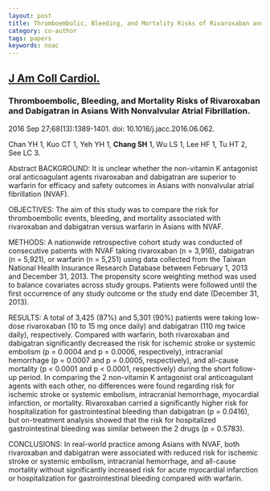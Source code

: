 ```yaml
---
layout: post
title: Thromboembolic, Bleeding, and Mortality Risks of Rivaroxaban and Dabigatran in Asians With Nonvalvular Atrial Fibrillation.
category: co-author
tags: papers
keywords: noac
---
```

## [J Am Coll Cardiol.](https://www.ncbi.nlm.nih.gov/pubmed/27659460?dopt=Abstract)

### Thromboembolic, Bleeding, and Mortality Risks of Rivaroxaban and Dabigatran in Asians With Nonvalvular Atrial Fibrillation.

2016 Sep 27;68(13):1389-1401. doi: 10.1016/j.jacc.2016.06.062.

Chan YH   1, Kuo CT   1, Yeh YH   1, **Chang SH**   1, Wu LS   1, Lee HF   1, Tu HT   2, See LC   3.

Abstract
BACKGROUND:
It is unclear whether the non-vitamin K antagonist oral anticoagulant agents rivaroxaban and dabigatran are superior to warfarin for efficacy and safety outcomes in Asians with nonvalvular atrial fibrillation (NVAF).

OBJECTIVES:
The aim of this study was to compare the risk for thromboembolic events, bleeding, and mortality associated with rivaroxaban and dabigatran versus warfarin in Asians with NVAF.

METHODS:
A nationwide retrospective cohort study was conducted of consecutive patients with NVAF taking rivaroxaban (n = 3,916), dabigatran (n = 5,921), or warfarin (n = 5,251) using data collected from the Taiwan National Health Insurance Research Database between February 1, 2013 and December 31, 2013. The propensity score weighting method was used to balance covariates across study groups. Patients were followed until the first occurrence of any study outcome or the study end date (December 31, 2013).

RESULTS:
A total of 3,425 (87%) and 5,301 (90%) patients were taking low-dose rivaroxaban (10 to 15 mg once daily) and dabigatran (110 mg twice daily), respectively. Compared with warfarin, both rivaroxaban and dabigatran significantly decreased the risk for ischemic stroke or systemic embolism (p = 0.0004 and p = 0.0006, respectively), intracranial hemorrhage (p = 0.0007 and p = 0.0005, respectively), and all-cause mortality (p < 0.0001 and p < 0.0001, respectively) during the short follow-up period. In comparing the 2 non-vitamin K antagonist oral anticoagulant agents with each other, no differences were found regarding risk for ischemic stroke or systemic embolism, intracranial hemorrhage, myocardial infarction, or mortality. Rivaroxaban carried a significantly higher risk for hospitalization for gastrointestinal bleeding than dabigatran (p = 0.0416), but on-treatment analysis showed that the risk for hospitalized gastrointestinal bleeding was similar between the 2 drugs (p = 0.5783).

CONCLUSIONS:
In real-world practice among Asians with NVAF, both rivaroxaban and dabigatran were associated with reduced risk for ischemic stroke or systemic embolism, intracranial hemorrhage, and all-cause mortality without significantly increased risk for acute myocardial infarction or hospitalization for gastrointestinal bleeding compared with warfarin.

